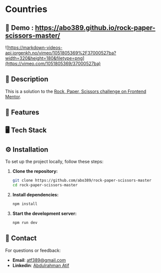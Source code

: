 # Countries

## 🚀 Demo : https://abo389.github.io/rock-paper-scissors-master/

![https://markdown-videos-api.jorgenkh.no/vimeo/1051805369%2F37000527ba?width=320&height=180&filetype=png](https://vimeo.com/1051805369/37000527ba)


## 📖 Description

This is a solution to the [Rock, Paper, Scissors challenge on Frontend Mentor](https://www.frontendmentor.io/challenges/rock-paper-scissors-game-pTgwgvgH).



## 🌟 Features




## 🖥️ Tech Stack




## ⚙️ Installation

To set up the project locally, follow these steps:

1. **Clone the repository:**

   ```bash
   git clone https://github.com/abo389/rock-paper-scissors-master
   cd rock-paper-scissors-master
   ```

2. **Install dependencies:**

   ```bash
   npm install
   ```

3. **Start the development server:**

   ```bash
   npm run dev
   ```

   

## 📧 Contact
For questions or feedback:

- **Email**: [atf389@gmail.com](mailto:atf389@gmail.com)
- **Linkedin**: [Abdulrahman Atif](https://www.linkedin.com/in/abdulrahman-atef-166697216/)
   
